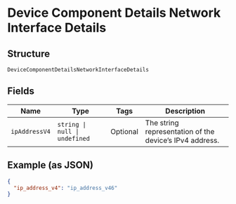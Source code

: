 <!-- Optimized: 2025-10-06 -->
<!-- RPM: 1.6.2.1.1.6.2.1_device-component-details-network-interface-details_20251006 -->
<!-- Session: E2E RPM DNA Application -->
<!-- AOM: RND (Reggie & Dro) -->
<!-- COI: TECHNOLOGY -->
<!-- RPM: HIGH -->
<!-- ACTION: BUILD -->

# Device Component Details Network Interface Details

## Structure

`DeviceComponentDetailsNetworkInterfaceDetails`

## Fields

| Name | Type | Tags | Description |
|  --- | --- | --- | --- |
| `ipAddressV4` | `string \| null \| undefined` | Optional | The string representation of the device’s IPv4 address. |

## Example (as JSON)

```json
{
  "ip_address_v4": "ip_address_v46"
}
```

